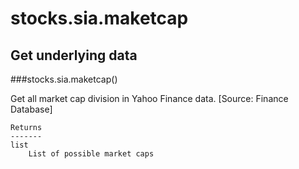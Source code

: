 # stocks.sia.maketcap

## Get underlying data 
###stocks.sia.maketcap()

Get all market cap division in Yahoo Finance data. [Source: Finance Database]

    Returns
    -------
    list
        List of possible market caps

